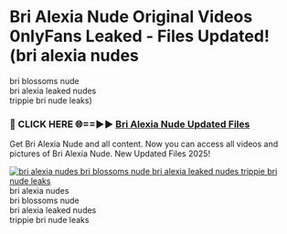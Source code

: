 # Bri Alexia Nude Original Videos 0nlyFans Leaked - Files Updated! (bri alexia nudes<br>
bri blossoms nude<br>
bri alexia leaked nudes<br>
trippie bri nude leaks)

<h3>🔴 CLICK HERE 🌐==►► <a href="https://tinyurl.com/2p9ay9w9" rel="nofollow">Bri Alexia Nude Updated Files</a></h3>

Get Bri Alexia Nude and all content. Now you can access all videos and pictures of Bri Alexia Nude. New Updated Files 2025!

[![bri alexia nudes<br>
bri blossoms nude<br>
bri alexia leaked nudes<br>
trippie bri nude leaks](https://i.imgur.com/KQgVmj3.gif)](https://tinyurl.com/2p9ay9w9)
bri alexia nudes<br>
bri blossoms nude<br>
bri alexia leaked nudes<br>
trippie bri nude leaks